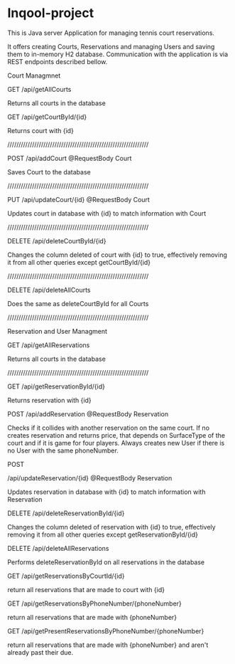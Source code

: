 # Inqool-project
This is Java server Application for managing tennis court reservations.

It offers creating Courts, Reservations and managing Users and saving them to in-memory H2 database. Communication with the application is via REST endpoints described bellow.

Court Managmnet

GET
/api/getAllCourts

Returns all courts in the database


GET
/api/getCourtById/{id}

Returns court with {id}

///////////////////////////////////////////////////////////////

POST
/api/addCourt @RequestBody Court

Saves Court to the database

///////////////////////////////////////////////////////////////

PUT
/api/updateCourt/{id} @RequestBody Court

Updates court in database with {id} to match information with Court

///////////////////////////////////////////////////////////////

DELETE
/api/deleteCourtById/{id}

Changes the column deleted of court with {id} to true, effectively removing it from all other queries except getCourtById/{id}

///////////////////////////////////////////////////////////////

DELETE
/api/deleteAllCourts

Does the same as deleteCourtById for all Courts

///////////////////////////////////////////////////////////////


Reservation and User Managment


GET
/api/getAllReservations

Returns all courts in the database

///////////////////////////////////////////////////////////////

GET
/api/getReservationById/{id}

Returns reservation with {id}


POST
/api/addReservation @RequestBody Reservation

Checks if it collides with another reservation on the same court. If no creates reservation and returns price, that depends on SurfaceType of the court and if it is game for four players. Always creates new User if there is no User with the same phoneNumber.

POST

/api/updateReservation/{id} @RequestBody Reservation

Updates reservation in database with {id} to match information with Reservation


DELETE
/api/deleteReservationById/{id}

Changes the column deleted of reservation with {id} to true, effectively removing it from all other queries except getReservationById/{id}


DELETE
/api/deleteAllReservations

Performs deleteReservationById on all reservations in the database


GET
/api/getReservationsByCourtId/{id}

return all reservations that are made to court with {id}


GET
/api/getReservationsByPhoneNumber/{phoneNumber}

return all reservations that are made with {phoneNumber}


GET
/api/getPresentReservationsByPhoneNumber/{phoneNumber}

return all reservations that are made with {phoneNumber} and aren't already past their due.






